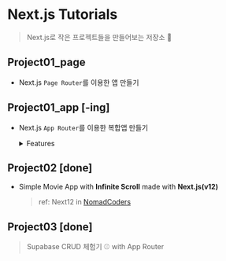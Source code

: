 # Next.js Tutorials

> Next.js로 작은 프로젝트들을 만들어보는 저장소 🔖

## Project01_page

- Next.js `Page Router`를 이용한 앱 만들기

## Project01_app [-ing]

- Next.js `App Router`를 이용한 복합앱 만들기

  <details>
    <summary>Features</summary>

  > [자세한내용](https://github.com/jjanmo/nextjs-tutorials/discussions/1)

  - [ ] 회원가입 / 로그인 / 로그아웃
  - [ ] 캘린더 일정 CRUD 기능
  - [ ] 연락처 등록 CRUD 기능
  - [ ] 영화/TV 리스트 및 상세페이지
  - [ ] 중요일정 및 좋아요 아이템을 노출하는 나의 페이지

  </details>

## Project02 [done]

- Simple Movie App with **Infinite Scroll** made with **Next.js(v12)**

  > ref: Next12 in [NomadCoders](https://nomadcoders.co/nextjs-fundamentals)

## Project03 [done]

> Supabase CRUD 체험기 ⚾️ with App Router
